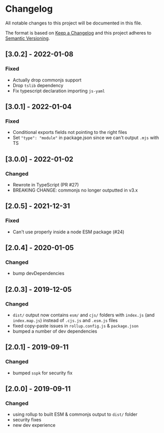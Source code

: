 # Changelog

All notable changes to this project will be documented in this file.

The format is based on [Keep a Changelog](http://keepachangelog.com/en/1.0.0/)
and this project adheres to [Semantic Versioning](http://semver.org/spec/v2.0.0.html).

## [3.0.2] - 2022-01-08

### Fixed

* Actually drop commonjs support
* Drop `tslib` dependency
* Fix typescript declaration importing `js-yaml`

## [3.0.1] - 2022-01-04

### Fixed

* Conditional exports fields not pointing to the right files
* Set `"type": "module"` in package.json since we can't output `.mjs` with TS

## [3.0.0] - 2022-01-02

### Changed

* Rewrote in TypeScript (PR #27)
* BREAKING CHANGE: commonjs no longer outputted in v3.x

## [2.0.5] - 2021-12-31

### Fixed

* Can't use properly inside a node ESM package (#24)

## [2.0.4] - 2020-01-05

### Changed

* bump devDependencies

## [2.0.3] - 2019-12-05

### Changed

* `dist/` output now contains `esm/` and `cjs/` folders with `index.js` (and
  `index.map.js`) instead of `.cjs.js` and `.esm.js` files
* fixed copy-paste issues in `rollup.config.js` & `package.json`
* bumped a number of dev dependencies

## [2.0.1] - 2019-09-11

### Changed

* bumped `sspk` for security fix

## [2.0.0] - 2019-09-11

### Changed

* using rollup to built ESM & commonjs output to `dist/` folder
* security fixes
* new dev experience
